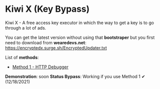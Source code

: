 # Kiwi X (Key Bypass)

Kiwi X - A free access key executor in which the way to get a key is to go through a lot of ads.

You can get the latest version without using that **bootstraper** but you first need to download from **wearedevs.net**: https://encryptedx.surge.sh/EncryptedUpdater.txt

List of **methods**:
* [Method 1 - HTTP Debugger](https://github.com/luxurious26/kiwixbypass/tree/main/Method%201)

**Demonstration**: soon
**Status Bypass**: Working if you use Method 1 ✔ (12/18/2021)
